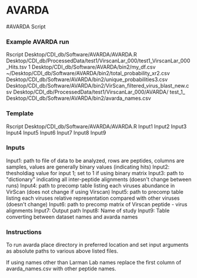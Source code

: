 # AVARDA

#AVARDA Script
### Example AVARDA run
Rscript Desktop/CDI_db/Software/AVARDA/AVARDA.R Desktop/CDI_db/ProcessedData/test1/VirscanLar_000/test1_VirscanLar_000_Hits.tsv 1 Desktop/CDI_db/Software/AVARDA/bin2/my_df.csv ~/Desktop/CDI_db/Software/AVARDA/bin2/total_probability_xr2.csv Desktop/CDI_db/Software/AVARDA/bin2/unique_probabilities3.csv Desktop/CDI_db/Software/AVARDA/bin2/VirScan_filtered_virus_blast_new.csv Desktop/CDI_db/ProcessedData/test1/VirscanLar_000/AVARDA/ test_1_ Desktop/CDI_db/Software/AVARDA/bin2/avarda_names.csv

### Template
Rscript Desktop/CDI_db/Software/AVARDA/AVARDA.R Input1 Input2 Input3 Input4 Input5 Input6 Input7 Input8 Input9

### Inputs 
Input1: path to file of data to be analyzed, rows are peptides, columns are samples, values are generally binary values (indicating hits)
Input2: thesholdiag value for input 1; set to 1 if using binary matrix
Input3: path to "dictionary" indicating all inter-peptide alignments (doesn't change between runs)
Input4: path to precomp table listing each viruses abundance in VirScan (does not change if using Virscan)
Input5: path to precomp table listing each viruses relative representation compared with other viruses (doesn't change) 
Input6: path to precomp matrix of Virscan peptide - virus alignments
Input7: Output path
Input8: Name of study 
Input9: Table converting between dataset names and avarda names

### Instructions
To run avarda place directory in preferred location and set input arguments as absolute paths to various above listed files.

If using names other than Larman Lab names replace the first column of avarda_names.csv with other peptide names.
